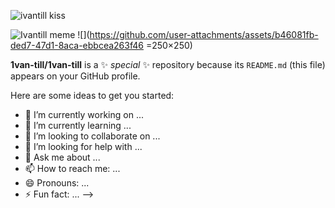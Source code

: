 
![ivantill kiss](https://github.com/user-attachments/assets/802b3a7f-9f2a-4cf9-a16b-e1f621db74ac)

![Ivantill meme](https://github.com/user-attachments/assets/16a4d363-f99a-4a83-9e6a-1a6311193335)
![](https://github.com/user-attachments/assets/b46081fb-ded7-47d1-8aca-ebbcea263f46 =250×250)

**1van-till/1van-till** is a ✨ _special_ ✨ repository because its `README.md` (this file) appears on your GitHub profile.

Here are some ideas to get you started:

- 🔭 I’m currently working on ...
- 🌱 I’m currently learning ...
- 👯 I’m looking to collaborate on ...
- 🤔 I’m looking for help with ...
- 💬 Ask me about ...
- 📫 How to reach me: ...
- 😄 Pronouns: ...
- ⚡ Fun fact: ...
-->
